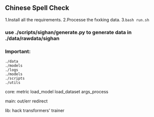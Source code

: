 ## Chinese Spell Check


1.Install all the requirements.
2.Processe the fxxking data.
3.`bash run.sh`


### use ./scripts/sighan/generate.py to generate data in ./data/rawdata/sighan


### Important:
    ./data
    ./models
    ./logs
    ./models
    ./scripts
    ./utils
    
core: 
    metric
    load_model
    load_dataset
    args_process

main:
    out/err redirect

lib:
    hack transformers' trainer



